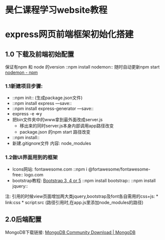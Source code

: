 # 昊仁课程学习website教程

# express网页前端框架初始化搭建
## 1.0 下载及前端初始配置
保证有npm 和 node 的version
::npm install nodemon:: 随时自动更新npm start [nodemon  -  npm](https://www.npmjs.com/package/nodemon)


### 1.1新建项目步骤:
* ::npm init:: (生成package.json文件)
* ::npm install express —save::
* ::npm install express-generator —save::
* express -e =>y
* 把bin文件夹中的www拿到最外面改成server.js
	* 移出来的同时server.js本身内部调用app路径改变
	* package.json 的npm start 路径改变
* ::npm install::
* 新建.gitignore文件 内容: node_modules


### 1.2做UI界面用到的框架

* Icons网站: fontawesome.com
		    ::npm i @fortawesome/fontawesome-free::
		    logo.com
* bootstrap教程: [Bootstrap 3, 4 or 5](https://www.w3schools.com/bootstrap/bootstrap_ver.asp)
		    ::npm install bootstrap::
		    ::npm install jquery::

注: 引用的时候view页面增加两大类jquery,bootstrap及font各自需用的css+js:
	* 	link:css
	*  script:src
(路径引用时,在app.js里添加node_modules的路径)

## 2.0后端配置
MongoDB下载链接: [MongoDB Community Download | MongoDB](https://www.mongodb.com/try/download/community)





